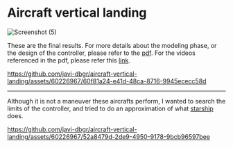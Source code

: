 # Aircraft vertical landing

![Screenshot (5)](https://github.com/javi-dbgr/aircraft-vertical-landing/assets/60226967/69259383-7440-477c-a152-36571f37af6e)



These are the final results. For more details about the modeling phase, or the design of the controller, please refer to the [pdf](https://github.com/javi-dbgr/aircraft-vertical-landing/blob/master/entrega_practica_2.pdf). For the videos referenced in the pdf, please refer this [link](https://urjc-my.sharepoint.com/:f:/g/personal/j_delacanoniga_2019_alumnos_urjc_es/Eu-720Oa6DdMuC2XDb4-UBUBZUfic1rJdYckOFHN19Zbtw?e=QhK6w7).

https://github.com/javi-dbgr/aircraft-vertical-landing/assets/60226967/60f81a24-e41d-48ca-8716-9945ececc58d

---

Although it is not a maneuver these aircrafts perform, I wanted to search the limits of the controller, and tried to do an approximation of what [starship](https://youtu.be/gA6ppby3JC8?t=68) does.

https://github.com/javi-dbgr/aircraft-vertical-landing/assets/60226967/52a8479d-2de9-4950-9178-9bcb96597bee
